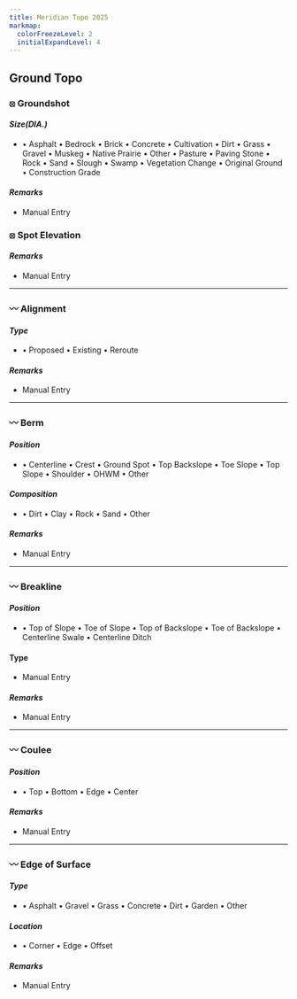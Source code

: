 ```yaml
---
title: Meridian Topo 2025
markmap:
  colorFreezeLevel: 2
  initialExpandLevel: 4
---
```

## <b>Ground Topo</b>
### <b>⦻ Groundshot</b>

#### <i>Size(DIA.)</i>
* &#8226; Asphalt
    &#8226; Bedrock
    &#8226; Brick
    &#8226; Concrete
    &#8226; Cultivation
    &#8226; Dirt
    &#8226; Grass
    &#8226; Gravel
    &#8226; Muskeg
    &#8226; Native Prairie
    &#8226; Other
    &#8226; Pasture
    &#8226; Paving Stone
    &#8226; Rock
    &#8226; Sand
    &#8226; Slough
    &#8226; Swamp
    &#8226; Vegetation Change
    &#8226; Original Ground
    &#8226; Construction Grade

#### <i>Remarks</i>
* Manual Entry

### <b>⦻ Spot Elevation</b>

#### <i>Remarks</i>
* Manual Entry
---
### <b>〰 Alignment</b>

#### <i>Type</i>
* &#8226; Proposed
    &#8226; Existing
    &#8226; Reroute

#### <i>Remarks</i>
* Manual Entry
---
### <b>〰 Berm</b>

#### <i>Position</i>
* &#8226; Centerline
    &#8226; Crest
    &#8226; Ground Spot
    &#8226; Top Backslope
    &#8226; Toe Slope
    &#8226; Top Slope
    &#8226; Shoulder
    &#8226; OHWM
    &#8226; Other

#### <i>Composition</i>
* &#8226; Dirt
    &#8226; Clay
    &#8226; Rock
    &#8226; Sand
    &#8226; Other

#### <i>Remarks</i>
* Manual Entry

---
### <b>〰 Breakline</b>

#### <i>Position</i>
* &#8226; Top of Slope
    &#8226; Toe of Slope
    &#8226; Top of Backslope
    &#8226; Toe of Backslope
    &#8226; Centerline Swale
    &#8226; Centerline Ditch

#### Type
* Manual Entry

#### <i>Remarks</i>
* Manual Entry
    
---
### <b>〰 Coulee</b>

#### <i>Position</i>
* &#8226; Top
    &#8226; Bottom
    &#8226; Edge
    &#8226; Center

#### <i>Remarks</i>
* Manual Entry

---
### <b>〰 Edge of Surface</b>

#### <i>Type</i>
* &#8226; Asphalt
    &#8226; Gravel
    &#8226; Grass
    &#8226; Concrete
    &#8226; Dirt
    &#8226; Garden
    &#8226; Other

 #### <i>Location</i>
* &#8226; Corner
    &#8226; Edge
    &#8226; Offset

#### <i>Remarks</i>
* Manual Entry

